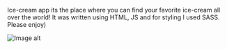 Ice-cream app its the place where you can find your favorite ice-cream all over the world!
It was written using HTML, JS and for styling I used SASS. 
Please enjoy)

![Image alt](https://github.com/CommanderCoolDev/Ice-cream-store/blob/main/src/images/mock1.png)